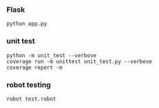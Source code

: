 ### Flask
```
python app.py
```

### unit test
```
python -m unit_test --verbose
coverage run -m unittest unit_test.py --verbose
coverage report -m
```

### robot testing
```
robot test.robot
```